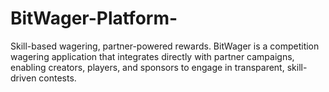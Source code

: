 # BitWager-Platform-
Skill-based wagering, partner-powered rewards. BitWager is a competition wagering application that integrates directly with partner campaigns, enabling creators, players, and sponsors to engage in transparent, skill-driven contests.
